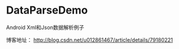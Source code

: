 # DataParseDemo

Android Xml和Json数据解析例子

博客地址：
http://blog.csdn.net/u012861467/article/details/79180221
